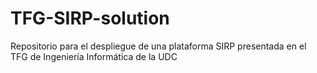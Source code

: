 # TFG-SIRP-solution
Repositorio para el despliegue de una plataforma SIRP presentada en el TFG de Ingeniería Informática de la UDC
